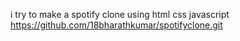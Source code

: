 i try to make a spotify clone using html css javascript
<br>
https://github.com/18bharathkumar/spotifyclone.git
